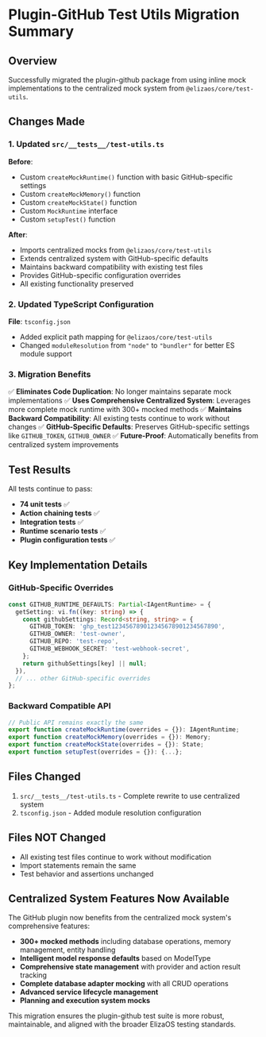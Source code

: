 # Plugin-GitHub Test Utils Migration Summary

## Overview

Successfully migrated the plugin-github package from using inline mock implementations to the centralized mock system from `@elizaos/core/test-utils`.

## Changes Made

### 1. Updated `src/__tests__/test-utils.ts`

**Before**: 
- Custom `createMockRuntime()` function with basic GitHub-specific settings
- Custom `createMockMemory()` function 
- Custom `createMockState()` function
- Custom `MockRuntime` interface
- Custom `setupTest()` function

**After**:
- Imports centralized mocks from `@elizaos/core/test-utils`
- Extends centralized system with GitHub-specific defaults
- Maintains backward compatibility with existing test files
- Provides GitHub-specific configuration overrides
- All existing functionality preserved

### 2. Updated TypeScript Configuration

**File**: `tsconfig.json`
- Added explicit path mapping for `@elizaos/core/test-utils`
- Changed `moduleResolution` from `"node"` to `"bundler"` for better ES module support

### 3. Migration Benefits

✅ **Eliminates Code Duplication**: No longer maintains separate mock implementations
✅ **Uses Comprehensive Centralized System**: Leverages more complete mock runtime with 300+ mocked methods
✅ **Maintains Backward Compatibility**: All existing tests continue to work without changes
✅ **GitHub-Specific Defaults**: Preserves GitHub-specific settings like `GITHUB_TOKEN`, `GITHUB_OWNER`
✅ **Future-Proof**: Automatically benefits from centralized system improvements

## Test Results

All tests continue to pass:
- **74 unit tests** ✅
- **Action chaining tests** ✅ 
- **Integration tests** ✅
- **Runtime scenario tests** ✅
- **Plugin configuration tests** ✅

## Key Implementation Details

### GitHub-Specific Overrides
```typescript
const GITHUB_RUNTIME_DEFAULTS: Partial<IAgentRuntime> = {
  getSetting: vi.fn((key: string) => {
    const githubSettings: Record<string, string> = {
      GITHUB_TOKEN: 'ghp_test123456789012345678901234567890',
      GITHUB_OWNER: 'test-owner',
      GITHUB_REPO: 'test-repo',
      GITHUB_WEBHOOK_SECRET: 'test-webhook-secret',
    };
    return githubSettings[key] || null;
  }),
  // ... other GitHub-specific overrides
};
```

### Backward Compatible API
```typescript
// Public API remains exactly the same
export function createMockRuntime(overrides = {}): IAgentRuntime;
export function createMockMemory(overrides = {}): Memory;
export function createMockState(overrides = {}): State;
export function setupTest(overrides = {}): {...};
```

## Files Changed

1. `src/__tests__/test-utils.ts` - Complete rewrite to use centralized system
2. `tsconfig.json` - Added module resolution configuration

## Files NOT Changed

- All existing test files continue to work without modification
- Import statements remain the same
- Test behavior and assertions unchanged

## Centralized System Features Now Available

The GitHub plugin now benefits from the centralized mock system's comprehensive features:

- **300+ mocked methods** including database operations, memory management, entity handling
- **Intelligent model response defaults** based on ModelType
- **Comprehensive state management** with provider and action result tracking
- **Complete database adapter mocking** with all CRUD operations
- **Advanced service lifecycle management**
- **Planning and execution system mocks**

This migration ensures the plugin-github test suite is more robust, maintainable, and aligned with the broader ElizaOS testing standards.